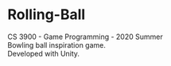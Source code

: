 # Rolling-Ball
CS 3900 - Game Programming - 2020 Summer<br/>
Bowling ball inspiration game.<br/>
Developed with Unity.
